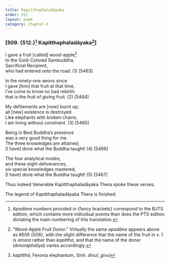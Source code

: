 ```yaml
---
title: Kapitthaphaladāyaka
order: 512
layout: poem
category: chapter-3
---
```


### \[509. {512.}[^1] Kapitthaphaladāyaka[^2]\]

I gave a fruit \[called\] wood-apple[^3]  
to the Gold-Colored Sambuddha,  
Sacrificial Recipient,  
who had entered onto the road. (1) \[5463\]

In the ninety-one aeons since  
I gave \[him\] that fruit at that time,  
I’ve come to know no bad rebirth:  
that is the fruit of giving fruit. (2) \[5464\]

My defilements are \[now\] burnt up;  
all \[new\] existence is destroyed.  
Like elephants with broken chains,  
I am living without constraint. (3) \[5465\]

Being in Best Buddha’s presence  
was a very good thing for me.  
The three knowledges are attained;  
\[I have\] done what the Buddha taught! (4) \[5466\]

The four analytical modes,  
and these eight deliverances,  
six special knowledges mastered,  
\[I have\] done what the Buddha taught! (5) \[5467\]

Thus indeed Venerable Kapitthaphaladāyaka Thera spoke these verses.

The legend of Kapitthaphaladāyaka Thera is finished.

[^1]: *Apadāna* numbers provided in {fancy brackets} correspond to the BJTS edition, which contains more individual poems than does the PTS edition dictating the main numbering of this translation.

[^2]: “Wood-Apple Fruit Donor.” Virtually the same *apadāna* appears above as \#505 {508}, with the slight difference that the name of the fruit in v. 1 is *amora* rather than *kapittha*, and that the name of the donor (*Amoraphaliya*) varies accordingly.

[^3]: *kapitthā*, Feronia elephantum, Sinh. *divul*, *givul*
